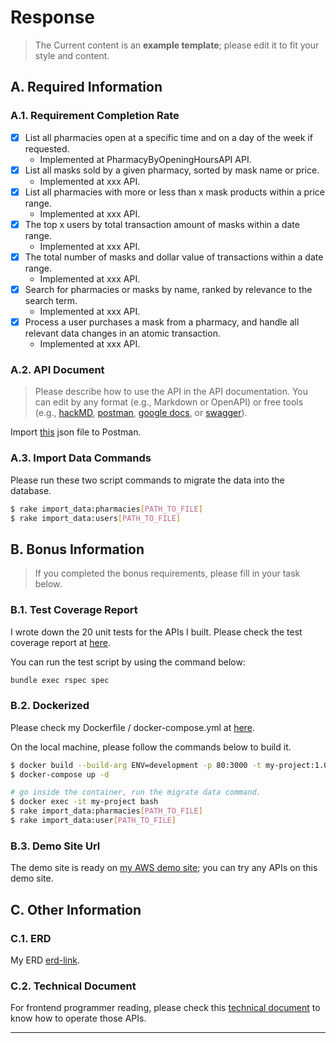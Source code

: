 # Response
> The Current content is an **example template**; please edit it to fit your style and content.
## A. Required Information
### A.1. Requirement Completion Rate
- [x] List all pharmacies open at a specific time and on a day of the week if requested.
  - Implemented at PharmacyByOpeningHoursAPI API.
- [x] List all masks sold by a given pharmacy, sorted by mask name or price.
  - Implemented at xxx API.
- [x] List all pharmacies with more or less than x mask products within a price range.
  - Implemented at xxx API.
- [x] The top x users by total transaction amount of masks within a date range.
  - Implemented at xxx API.
- [x] The total number of masks and dollar value of transactions within a date range.
  - Implemented at xxx API.
- [x] Search for pharmacies or masks by name, ranked by relevance to the search term.
  - Implemented at xxx API.
- [x] Process a user purchases a mask from a pharmacy, and handle all relevant data changes in an atomic transaction.
  - Implemented at xxx API.
### A.2. API Document
> Please describe how to use the API in the API documentation. You can edit by any format (e.g., Markdown or OpenAPI) or free tools (e.g., [hackMD](https://hackmd.io/), [postman](https://www.postman.com/), [google docs](https://docs.google.com/document/u/0/), or  [swagger](https://swagger.io/specification/)).

Import [this](#api-document) json file to Postman.

### A.3. Import Data Commands
Please run these two script commands to migrate the data into the database.

```bash
$ rake import_data:pharmacies[PATH_TO_FILE]
$ rake import_data:users[PATH_TO_FILE]
```
## B. Bonus Information

>  If you completed the bonus requirements, please fill in your task below.
### B.1. Test Coverage Report

I wrote down the 20 unit tests for the APIs I built. Please check the test coverage report at [here](#test-coverage-report).

You can run the test script by using the command below:

```bash
bundle exec rspec spec
```

### B.2. Dockerized
Please check my Dockerfile / docker-compose.yml at [here](#dockerized).

On the local machine, please follow the commands below to build it.

```bash
$ docker build --build-arg ENV=development -p 80:3000 -t my-project:1.0.0 .  
$ docker-compose up -d

# go inside the container, run the migrate data command.
$ docker exec -it my-project bash
$ rake import_data:pharmacies[PATH_TO_FILE] 
$ rake import_data:user[PATH_TO_FILE]
```

### B.3. Demo Site Url

The demo site is ready on [my AWS demo site](#demo-site-url); you can try any APIs on this demo site.

## C. Other Information

### C.1. ERD

My ERD [erd-link](#erd-link).

### C.2. Technical Document

For frontend programmer reading, please check this [technical document](technical-document) to know how to operate those APIs.

- --
